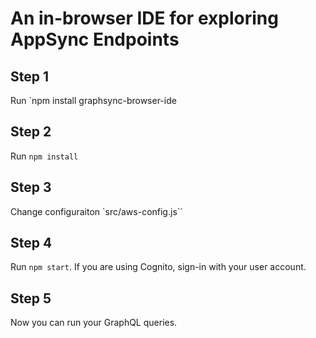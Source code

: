 # An in-browser IDE for exploring AppSync Endpoints


## Step 1
Run `npm install graphsync-browser-ide

## Step 2
Run `npm install`

## Step 3
Change configuraiton `src/aws-config.js``

## Step 4
Run `npm start`. If you are using Cognito, sign-in with your user account.

## Step 5
Now you can run your GraphQL queries.